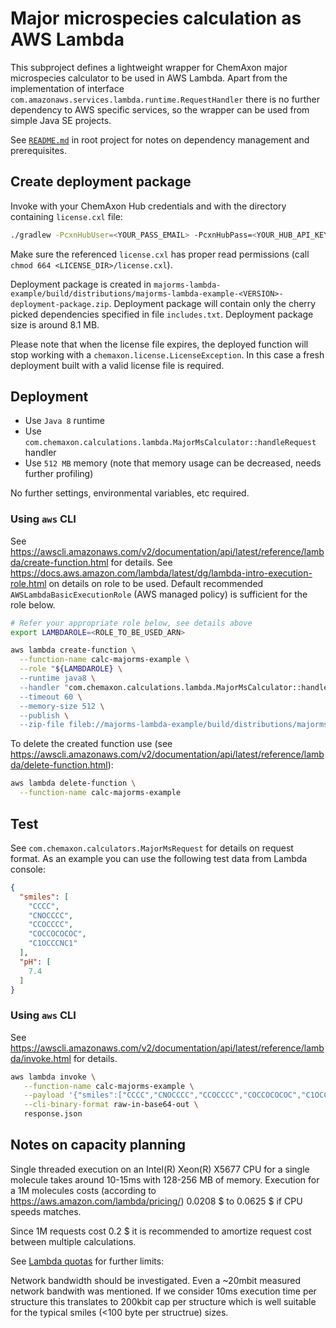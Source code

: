 Major microspecies calculation as AWS Lambda
============================================


This subproject defines a lightweight wrapper for ChemAxon major microspecies calculator to be used in AWS Lambda. Apart from the implementation of
interface `com.amazonaws.services.lambda.runtime.RequestHandler` there is no further dependency to AWS specific services, so the wrapper can be used
from simple Java SE projects.

See [`README.md`](../README.md) in root project for notes on dependency management and prerequisites.


Create deployment package
-------------------------

Invoke with your ChemAxon Hub credentials and with the directory containing `license.cxl` file:

``` bash
./gradlew -PcxnHubUser=<YOUR_PASS_EMAIL> -PcxnHubPass=<YOUR_HUB_API_KEY> -PcxnLicenseDir=<LICENSE_DIR> :majorms-lambda-example:deploymentPackage
```

Make sure the referenced `license.cxl` has proper read permissions (call `chmod 664 <LICENSE_DIR>/license.cxl`).

Deployment package is created in `majorms-lambda-example/build/distributions/majorms-lambda-example-<VERSION>-deployment-package.zip`. Deployment
package will contain only the cherry picked dependencies specified in file `includes.txt`. Deployment package size is around 8.1 MB.

Please note that when the license file expires, the deployed function will stop working with a `chemaxon.license.LicenseException`. In this case a 
fresh deployment built with a valid license file is required.


Deployment
----------

  - Use `Java 8` runtime
  - Use `com.chemaxon.calculations.lambda.MajorMsCalculator::handleRequest` handler
  - Use `512 MB` memory (note that memory usage can be decreased, needs further profiling)

No further settings, environmental variables, etc required.

### Using `aws` CLI

See <https://awscli.amazonaws.com/v2/documentation/api/latest/reference/lambda/create-function.html> for details.
See <https://docs.aws.amazon.com/lambda/latest/dg/lambda-intro-execution-role.html> on details on role to be used. Default recommended 
`AWSLambdaBasicExecutionRole` (AWS managed policy) is sufficient for the role below.


``` bash
# Refer your appropriate role below, see details above
export LAMBDAROLE=<ROLE_TO_BE_USED_ARN>

aws lambda create-function \
  --function-name calc-majorms-example \
  --role "${LAMBDAROLE} \
  --runtime java8 \
  --handler "com.chemaxon.calculations.lambda.MajorMsCalculator::handleRequest" \
  --timeout 60 \
  --memory-size 512 \
  --publish \
  --zip-file fileb://majorms-lambda-example/build/distributions/majorms-lambda-example-0.0.1-deployment-package.zip
```

To delete the created function use (see <https://awscli.amazonaws.com/v2/documentation/api/latest/reference/lambda/delete-function.html>):

``` bash
aws lambda delete-function \
  --function-name calc-majorms-example
```

Test
----


See `com.chemaxon.calculators.MajorMsRequest` for details on request format. As an example you can use the following test data from Lambda console:

``` json
{
  "smiles": [
    "CCCC",
    "CNOCCCC",
    "CCOCCCC",
    "COCCOCOCOC",
    "C1OCCCNC1"
  ],
  "pH": [
    7.4
  ]
}
```

### Using `aws` CLI

See <https://awscli.amazonaws.com/v2/documentation/api/latest/reference/lambda/invoke.html> for details.

``` bash
aws lambda invoke \
   --function-name calc-majorms-example \
   --payload '{"smiles":["CCCC","CNOCCCC","CCOCCCC","COCCOCOCOC","C1OCCCNC1"],"pH":[7.4]}' \
   --cli-binary-format raw-in-base64-out \
   response.json
```


Notes on capacity planning
--------------------------

Single threaded execution on an Intel(R) Xeon(R) X5677 CPU for a single molecule takes around 10-15ms with 128-256 MB of 
memory. Execution for a 1M molecules costs (according to <https://aws.amazon.com/lambda/pricing/>) 0.0208 $ to 0.0625 $ if CPU speeds matches.

Since 1M requests cost 0.2 $ it is recommended to amortize request cost between multiple calculations.

See [Lambda quotas](https://docs.aws.amazon.com/lambda/latest/dg/gettingstarted-limits.html) for further limits:
    
Network bandwidth should be investigated. Even a ~20mbit measured network bandwith was mentioned. If we consider 10ms execution time per structure
this translates to 200kbit cap per structure which is well suitable for the typical smiles (<100 byte per structrue) sizes.


